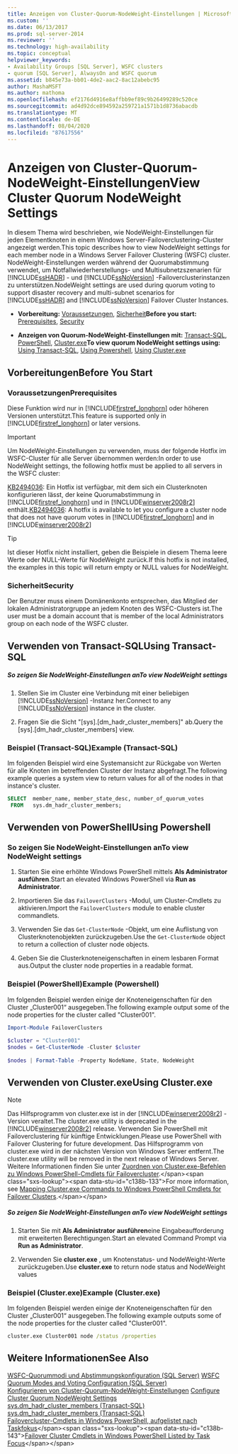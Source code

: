 ```yaml
---
title: Anzeigen von Cluster-Quorum-NodeWeight-Einstellungen | Microsoft-Dokumentation
ms.custom: ''
ms.date: 06/13/2017
ms.prod: sql-server-2014
ms.reviewer: ''
ms.technology: high-availability
ms.topic: conceptual
helpviewer_keywords:
- Availability Groups [SQL Server], WSFC clusters
- quorum [SQL Server], AlwaysOn and WSFC quorum
ms.assetid: b845e73a-bb01-4de2-aac2-8ac12abebc95
author: MashaMSFT
ms.author: mathoma
ms.openlocfilehash: ef2176d4916e8affbb9ef89c9b26499289c520ce
ms.sourcegitcommit: ad4d92dce894592a259721a1571b1d8736abacdb
ms.translationtype: MT
ms.contentlocale: de-DE
ms.lasthandoff: 08/04/2020
ms.locfileid: "87617556"
---
```

# <a name="view-cluster-quorum-nodeweight-settings"></a><span data-ttu-id="c138b-102">Anzeigen von Cluster-Quorum-NodeWeight-Einstellungen</span><span class="sxs-lookup"><span data-stu-id="c138b-102">View Cluster Quorum NodeWeight Settings</span></span>
  <span data-ttu-id="c138b-103">In diesem Thema wird beschrieben, wie NodeWeight-Einstellungen für jeden Elementknoten in einem Windows Server-Failoverclustering-Cluster angezeigt werden.</span><span class="sxs-lookup"><span data-stu-id="c138b-103">This topic describes how to view NodeWeight settings for each member node in a Windows Server Failover Clustering (WSFC) cluster.</span></span> <span data-ttu-id="c138b-104">NodeWeight-Einstellungen werden während der Quorumabstimmung verwendet, um Notfallwiederherstellungs- und Multisubnetzszenarien für [!INCLUDE[ssHADR](../../../includes/sshadr-md.md)] - und [!INCLUDE[ssNoVersion](../../../includes/ssnoversion-md.md)] -Failoverclusterinstanzen zu unterstützen.</span><span class="sxs-lookup"><span data-stu-id="c138b-104">NodeWeight settings are used during quorum voting to support disaster recovery and multi-subnet scenarios for [!INCLUDE[ssHADR](../../../includes/sshadr-md.md)] and [!INCLUDE[ssNoVersion](../../../includes/ssnoversion-md.md)] Failover Cluster Instances.</span></span>  
  
-   <span data-ttu-id="c138b-105">**Vorbereitung:**  [Voraussetzungen](#Prerequisites), [Sicherheit](#Security)</span><span class="sxs-lookup"><span data-stu-id="c138b-105">**Before you start:**  [Prerequisites](#Prerequisites), [Security](#Security)</span></span>  
  
-   <span data-ttu-id="c138b-106">**Anzeigen von Quorum-NodeWeight-Einstellungen mit:** [Transact-SQL](#TsqlProcedure), [PowerShell](#PowerShellProcedure), [Cluster.exe](#CommandPromptProcedure)</span><span class="sxs-lookup"><span data-stu-id="c138b-106">**To view quorum NodeWeight settings using:** [Using Transact-SQL](#TsqlProcedure), [Using Powershell](#PowerShellProcedure), [Using Cluster.exe](#CommandPromptProcedure)</span></span>  
  
##  <a name="before-you-start"></a><a name="BeforeYouBegin"></a> <span data-ttu-id="c138b-107">Vorbereitungen</span><span class="sxs-lookup"><span data-stu-id="c138b-107">Before You Start</span></span>  
  
###  <a name="prerequisites"></a><a name="Prerequisites"></a> <span data-ttu-id="c138b-108">Voraussetzungen</span><span class="sxs-lookup"><span data-stu-id="c138b-108">Prerequisites</span></span>  
 <span data-ttu-id="c138b-109">Diese Funktion wird nur in [!INCLUDE[firstref_longhorn](../../../includes/firstref-longhorn-md.md)] oder höheren Versionen unterstützt.</span><span class="sxs-lookup"><span data-stu-id="c138b-109">This feature is supported only in [!INCLUDE[firstref_longhorn](../../../includes/firstref-longhorn-md.md)] or later versions.</span></span>  
  
> [!IMPORTANT]  
>  <span data-ttu-id="c138b-110">Um NodeWeight-Einstellungen zu verwenden, muss der folgende Hotfix im WSFC-Cluster für alle Server übernommen werden:</span><span class="sxs-lookup"><span data-stu-id="c138b-110">In order to use NodeWeight settings, the following hotfix must be applied to all servers in the WSFC cluster:</span></span>  
>   
>  <span data-ttu-id="c138b-111">[KB2494036](https://support.microsoft.com/kb/2494036): Ein Hotfix ist verfügbar, mit dem sich ein Clusterknoten konfigurieren lässt, der keine Quorumabstimmung in [!INCLUDE[firstref_longhorn](../../../includes/firstref-longhorn-md.md)] und in [!INCLUDE[winserver2008r2](../../../includes/winserver2008r2-md.md)] enthält.</span><span class="sxs-lookup"><span data-stu-id="c138b-111">[KB2494036](https://support.microsoft.com/kb/2494036): A hotfix is available to let you configure a cluster node that does not have quorum votes in [!INCLUDE[firstref_longhorn](../../../includes/firstref-longhorn-md.md)] and in [!INCLUDE[winserver2008r2](../../../includes/winserver2008r2-md.md)]</span></span>  
  
> [!TIP]  
>  <span data-ttu-id="c138b-112">Ist dieser Hotfix nicht installiert, geben die Beispiele in diesem Thema leere Werte oder NULL-Werte für NodeWeight zurück.</span><span class="sxs-lookup"><span data-stu-id="c138b-112">If this hotfix is not installed, the examples in this topic will return empty or NULL values for NodeWeight.</span></span>  
  
###  <a name="security"></a><a name="Security"></a> <span data-ttu-id="c138b-113">Sicherheit</span><span class="sxs-lookup"><span data-stu-id="c138b-113">Security</span></span>  
 <span data-ttu-id="c138b-114">Der Benutzer muss einem Domänenkonto entsprechen, das Mitglied der lokalen Administratorgruppe an jedem Knoten des WSFC-Clusters ist.</span><span class="sxs-lookup"><span data-stu-id="c138b-114">The user must be a domain account that is member of the local Administrators group on each node of the WSFC cluster.</span></span>  
  
##  <a name="using-transact-sql"></a><a name="TsqlProcedure"></a> <span data-ttu-id="c138b-115">Verwenden von Transact-SQL</span><span class="sxs-lookup"><span data-stu-id="c138b-115">Using Transact-SQL</span></span>  
  
##### <a name="to-view-nodeweight-settings"></a><span data-ttu-id="c138b-116">So zeigen Sie NodeWeight-Einstellungen an</span><span class="sxs-lookup"><span data-stu-id="c138b-116">To view NodeWeight settings</span></span>  
  
1.  <span data-ttu-id="c138b-117">Stellen Sie im Cluster eine Verbindung mit einer beliebigen [!INCLUDE[ssNoVersion](../../../includes/ssnoversion-md.md)] -Instanz her.</span><span class="sxs-lookup"><span data-stu-id="c138b-117">Connect to any [!INCLUDE[ssNoVersion](../../../includes/ssnoversion-md.md)] instance in the cluster.</span></span>  
  
2.  <span data-ttu-id="c138b-118">Fragen Sie die Sicht "[sys].[dm_hadr_cluster_members]" ab.</span><span class="sxs-lookup"><span data-stu-id="c138b-118">Query the [sys].[dm_hadr_cluster_members] view.</span></span>  
  
### <a name="example-transact-sql"></a><span data-ttu-id="c138b-119">Beispiel (Transact-SQL)</span><span class="sxs-lookup"><span data-stu-id="c138b-119">Example (Transact-SQL)</span></span>  
 <span data-ttu-id="c138b-120">Im folgenden Beispiel wird eine Systemansicht zur Rückgabe von Werten für alle Knoten im betreffenden Cluster der Instanz abgefragt.</span><span class="sxs-lookup"><span data-stu-id="c138b-120">The following example queries a system view to return values for all of the nodes in that instance's cluster.</span></span>  
  
```sql  
SELECT  member_name, member_state_desc, number_of_quorum_votes  
 FROM   sys.dm_hadr_cluster_members;  
```  
  
##  <a name="using-powershell"></a><a name="PowerShellProcedure"></a> <span data-ttu-id="c138b-121">Verwenden von PowerShell</span><span class="sxs-lookup"><span data-stu-id="c138b-121">Using Powershell</span></span>  
  
### <a name="to-view-nodeweight-settings"></a><span data-ttu-id="c138b-122">So zeigen Sie NodeWeight-Einstellungen an</span><span class="sxs-lookup"><span data-stu-id="c138b-122">To view NodeWeight settings</span></span>
  
1.  <span data-ttu-id="c138b-123">Starten Sie eine erhöhte Windows PowerShell mittels **Als Administrator ausführen**.</span><span class="sxs-lookup"><span data-stu-id="c138b-123">Start an elevated Windows PowerShell via **Run as Administrator**.</span></span>  
  
2.  <span data-ttu-id="c138b-124">Importieren Sie das `FailoverClusters` -Modul, um Cluster-Cmdlets zu aktivieren.</span><span class="sxs-lookup"><span data-stu-id="c138b-124">Import the `FailoverClusters` module to enable cluster commandlets.</span></span>  
  
3.  <span data-ttu-id="c138b-125">Verwenden Sie das `Get-ClusterNode` -Objekt, um eine Auflistung von Clusterknotenobjekten zurückzugeben.</span><span class="sxs-lookup"><span data-stu-id="c138b-125">Use the `Get-ClusterNode` object to return a collection of cluster node objects.</span></span>  
  
4.  <span data-ttu-id="c138b-126">Geben Sie die Clusterknoteneigenschaften in einem lesbaren Format aus.</span><span class="sxs-lookup"><span data-stu-id="c138b-126">Output the cluster node properties in a readable format.</span></span>  
  
### <a name="example-powershell"></a><span data-ttu-id="c138b-127">Beispiel (PowerShell)</span><span class="sxs-lookup"><span data-stu-id="c138b-127">Example (Powershell)</span></span>  
 <span data-ttu-id="c138b-128">Im folgenden Beispiel werden einige der Knoteneigenschaften für den Cluster „Cluster001“ ausgegeben.</span><span class="sxs-lookup"><span data-stu-id="c138b-128">The following example output some of the node properties for the cluster called "Cluster001".</span></span>  
  
```powershell  
Import-Module FailoverClusters  
  
$cluster = "Cluster001"  
$nodes = Get-ClusterNode -Cluster $cluster  
  
$nodes | Format-Table -Property NodeName, State, NodeWeight  
```  
  
##  <a name="using-clusterexe"></a><a name="CommandPromptProcedure"></a> <span data-ttu-id="c138b-129">Verwenden von Cluster.exe</span><span class="sxs-lookup"><span data-stu-id="c138b-129">Using Cluster.exe</span></span>  
  
> [!NOTE]  
>  <span data-ttu-id="c138b-130">Das Hilfsprogramm von cluster.exe ist in der [!INCLUDE[winserver2008r2](../../../includes/winserver2008r2-md.md)] -Version veraltet.</span><span class="sxs-lookup"><span data-stu-id="c138b-130">The cluster.exe utility is deprecated in the [!INCLUDE[winserver2008r2](../../../includes/winserver2008r2-md.md)] release.</span></span>  <span data-ttu-id="c138b-131">Verwenden Sie PowerShell mit Failoverclustering für künftige Entwicklungen.</span><span class="sxs-lookup"><span data-stu-id="c138b-131">Please use PowerShell with Failover Clustering for future development.</span></span>  <span data-ttu-id="c138b-132">Das Hilfsprogramm von cluster.exe wird in der nächsten Version von Windows Server entfernt.</span><span class="sxs-lookup"><span data-stu-id="c138b-132">The cluster.exe utility will be removed in the next release of Windows Server.</span></span> <span data-ttu-id="c138b-133">Weitere Informationen finden Sie unter [Zuordnen von Cluster.exe-Befehlen zu Windows PowerShell-Cmdlets für Failovercluster](https://technet.microsoft.com/library/ee619744\(WS.10\).aspx).</span><span class="sxs-lookup"><span data-stu-id="c138b-133">For more information, see [Mapping Cluster.exe Commands to Windows PowerShell Cmdlets for Failover Clusters](https://technet.microsoft.com/library/ee619744\(WS.10\).aspx).</span></span>  
  
##### <a name="to-view-nodeweight-settings"></a><span data-ttu-id="c138b-134">So zeigen Sie NodeWeight-Einstellungen an</span><span class="sxs-lookup"><span data-stu-id="c138b-134">To view NodeWeight settings</span></span>  
  
1.  <span data-ttu-id="c138b-135">Starten Sie mit **Als Administrator ausführen**eine Eingabeaufforderung mit erweiterten Berechtigungen.</span><span class="sxs-lookup"><span data-stu-id="c138b-135">Start an elevated Command Prompt via **Run as Administrator**.</span></span>  
  
2.  <span data-ttu-id="c138b-136">Verwenden Sie **cluster.exe** , um Knotenstatus- und NodeWeight-Werte zurückzugeben.</span><span class="sxs-lookup"><span data-stu-id="c138b-136">Use **cluster.exe** to return node status and NodeWeight values</span></span>  
  
### <a name="example-clusterexe"></a><span data-ttu-id="c138b-137">Beispiel (Cluster.exe)</span><span class="sxs-lookup"><span data-stu-id="c138b-137">Example (Cluster.exe)</span></span>  
 <span data-ttu-id="c138b-138">Im folgenden Beispiel werden einige der Knoteneigenschaften für den Cluster „Cluster001“ ausgegeben.</span><span class="sxs-lookup"><span data-stu-id="c138b-138">The following example outputs some of the node properties for the cluster called "Cluster001".</span></span>  
  
```cmd
cluster.exe Cluster001 node /status /properties  
```  
  
## <a name="see-also"></a><span data-ttu-id="c138b-139">Weitere Informationen</span><span class="sxs-lookup"><span data-stu-id="c138b-139">See Also</span></span>  
 <span data-ttu-id="c138b-140">[WSFC-Quorummodi und Abstimmungskonfiguration &#40;SQL Server&#41;](wsfc-quorum-modes-and-voting-configuration-sql-server.md) </span><span class="sxs-lookup"><span data-stu-id="c138b-140">[WSFC Quorum Modes and Voting Configuration &#40;SQL Server&#41;](wsfc-quorum-modes-and-voting-configuration-sql-server.md) </span></span>  
 <span data-ttu-id="c138b-141">[Konfigurieren von Cluster-Quorum-NodeWeight-Einstellungen](configure-cluster-quorum-nodeweight-settings.md) </span><span class="sxs-lookup"><span data-stu-id="c138b-141">[Configure Cluster Quorum NodeWeight Settings](configure-cluster-quorum-nodeweight-settings.md) </span></span>  
 <span data-ttu-id="c138b-142">[sys.dm_hadr_cluster_members &#40;Transact-SQL&#41;](/sql/relational-databases/system-dynamic-management-views/sys-dm-hadr-cluster-members-transact-sql) </span><span class="sxs-lookup"><span data-stu-id="c138b-142">[sys.dm_hadr_cluster_members &#40;Transact-SQL&#41;](/sql/relational-databases/system-dynamic-management-views/sys-dm-hadr-cluster-members-transact-sql) </span></span>  
 <span data-ttu-id="c138b-143">[Failovercluster-Cmdlets in Windows PowerShell, aufgelistet nach Taskfokus](https://technet.microsoft.com/library/ee619761\(WS.10\).aspx)</span><span class="sxs-lookup"><span data-stu-id="c138b-143">[Failover Cluster Cmdlets in Windows PowerShell Listed by Task Focus](https://technet.microsoft.com/library/ee619761\(WS.10\).aspx)</span></span>  
